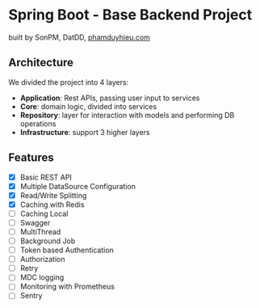 # Spring Boot - Base Backend Project

built by SonPM, DatDD, [phamduyhieu.com](https://phamduyhieu.com)

## Architecture
We divided the project into 4 layers:

- **Application**: Rest APIs, passing user input to services
- **Core**: domain logic, divided into services
- **Repository**: layer for interaction with models and performing DB operations
- **Infrastructure**: support 3 higher layers

## Features

- [x] Basic REST API
- [x] Multiple DataSource Configuration
- [x] Read/Write Splitting
- [x] Caching with Redis
- [ ] Caching Local
- [ ] Swagger
- [ ] MultiThread
- [ ] Background Job
- [ ] Token based Authentication
- [ ] Authorization
- [ ] Retry
- [ ] MDC logging
- [ ] Monitoring with Prometheus
- [ ] Sentry